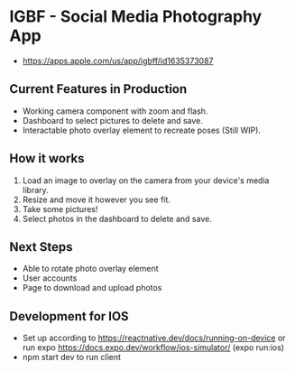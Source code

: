 # IGBF - Social Media Photography App
- https://apps.apple.com/us/app/igbff/id1635373087

## Current Features in Production
- Working camera component with zoom and flash.
- Dashboard to select pictures to delete and save.
- Interactable photo overlay element to recreate poses (Still WIP).

## How it works
1. Load an image to overlay on the camera from your device's media library.
2. Resize and move it however you see fit.
3. Take some pictures!
4. Select photos in the dashboard to delete and save.

## Next Steps
- Able to rotate photo overlay element
- User accounts
- Page to download and upload photos

## Development for IOS
- Set up according to https://reactnative.dev/docs/running-on-device or run expo https://docs.expo.dev/workflow/ios-simulator/ (expo run:ios)
- npm start dev to run client
